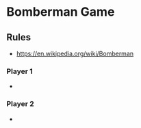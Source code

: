 # Bomberman Game

## Rules

- https://en.wikipedia.org/wiki/Bomberman

### Player 1

- 

### Player 2

- 
